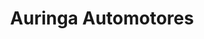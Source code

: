 ---
title: "Auringa Automotores"
url: /ciudad-autonoma-de-buenos-aires/auringa-automotores/
shop: Autohaus
---